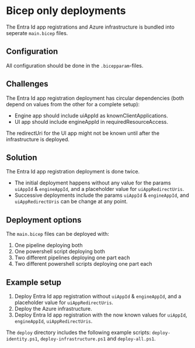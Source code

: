 # Bicep only deployments

The Entra Id app registrations and Azure infrastructure is bundled into seperate `main.bicep` files.


## Configuration
All configuration should be done in the `.bicepparam`-files.

## Challenges
The Entra Id app registration deployment has circular dependencies (both depend on values from the other for a complete setup):
- Engine app should include uiAppId as knownClientApplications.
- UI app should include engineAppId in requiredResourceAccess.

The redirectUri for the UI app might not be known until after the infrastructure is deployed.

## Solution
The Entra Id app registration deployment is done twice.
- The initial deployment happens without any value for the params `uiAppId` & `engineAppId`, and a placeholder value for `uiAppRedirectUris`.
- Successive deployments include the params `uiAppId` & `engineAppId`, and `uiAppRedirectUris` can be change at any point.

## Deployment options
The `main.bicep` files can be deployed with:
1. One pipeline deploying both
2. One powershell script deploying both
3. Two different pipelines deploying one part each
4. Two different powershell scripts deploying one part each

## Example setup
1. Deploy Entra Id app registration without `uiAppId` & `engineAppId`, and a placeholder value for `uiAppRedirectUris`.
2. Deploy the Azure infrastructure.
3. Deploy Entra Id app registration with the now known values for `uiAppId`, `engineAppId`, `uiAppRedirectUris`.

The `deploy` directory includes the following example scripts: `deploy-identity.ps1`, `deploy-infrastructure.ps1` and  `deploy-all.ps1`.